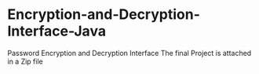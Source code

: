 # Encryption-and-Decryption-Interface-Java

Password Encryption and Decryption Interface The final Project is attached in a Zip file
